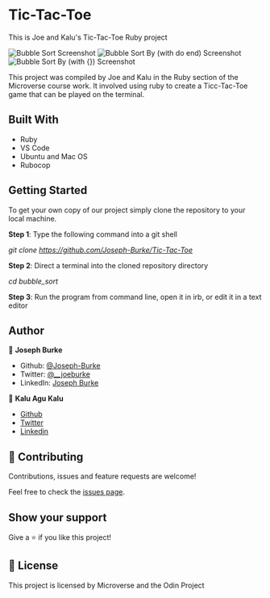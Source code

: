 
# Tic-Tac-Toe

This is Joe and Kalu's Tic-Tac-Toe Ruby project

![Bubble Sort Screenshot](bs_screenshot.png)
![Bubble Sort By (with do end) Screenshot](bsb1_screenshot.png)
![Bubble Sort By (with {}) Screenshot](bsb2_screenshot.png)

This project was compiled by Joe and Kalu in the Ruby section of the Microverse course work. It involved using ruby to create a Ticc-Tac-Toe game that can be played on the terminal.

## Built With

-   Ruby
-   VS Code
-   Ubuntu and Mac OS
-   Rubocop

## Getting Started

To get your own copy of our project simply clone the repository to your local machine.

**Step 1**: Type the following command into a git shell

_git clone <https://github.com/Joseph-Burke/Tic-Tac-Toe>_

**Step 2**: Direct a terminal into the cloned repository directory

_cd bubble_sort_

**Step 3**: Run the program from command line, open it in irb, or edit it in a text editor

## Author

👤 **Joseph Burke**
- Github: [@Joseph-Burke](https://github.com/Joseph-Burke)
- Twitter: [@__joeburke](https://twitter.com/__joeburke)
- LinkedIn: [Joseph Burke](https://www.linkedin.com/in/joseph-burke-b7a8261a5)

👤 **Kalu Agu Kalu**

-   [Github](https://github.com/Godswilly)
-   [Twitter](https://twitter.com/KaluAguKalu17)
-   [Linkedin](https://www.linkedin.com/in/kalu-agu-kalu/)

## 🤝 Contributing

Contributions, issues and feature requests are welcome!

Feel free to check the [issues page](https://github.com/Joseph-Burke/Tic-Tac-Toe/issues).

## Show your support

Give a ⭐️ if you like this project!

## 📝 License

This project is licensed by Microverse and the Odin Project
